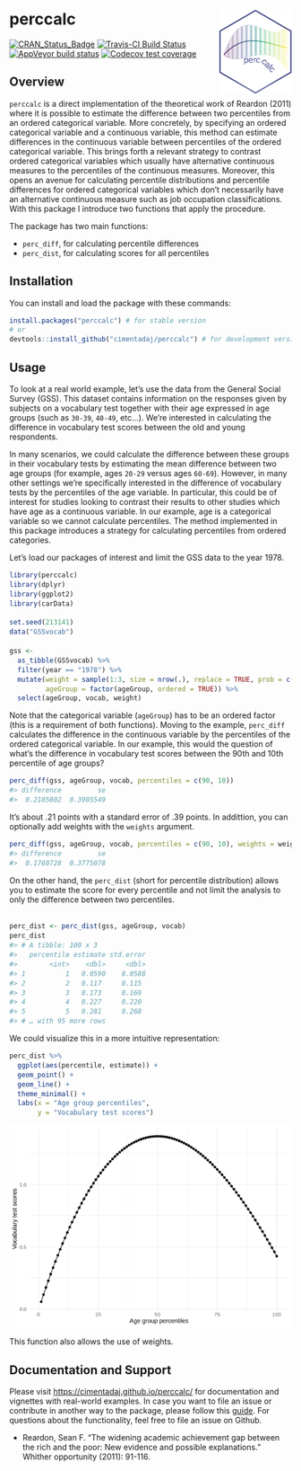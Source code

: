 
# perccalc <a href='https://cimentadaj.github.io/perccalc/'><img src='man/figures/logo/logo_hex.png' align="right" height="150" /></a>

[![CRAN\_Status\_Badge](http://www.r-pkg.org/badges/version/perccalc)](http://cran.r-project.org/package=perccalc)
[![Travis-CI Build
Status](https://travis-ci.org/cimentadaj/perccalc.svg?branch=master)](https://travis-ci.org/cimentadaj/perccalc)
[![AppVeyor build
status](https://ci.appveyor.com/api/projects/status/github/cimentadaj/perccalc?branch=master&svg=true)](https://ci.appveyor.com/project/cimentadaj/perccalc)
[![Codecov test
coverage](https://codecov.io/gh/cimentadaj/perccalc/branch/master/graph/badge.svg)](https://codecov.io/gh/cimentadaj/perccalc?branch=master)

## Overview

`perccalc` is a direct implementation of the theoretical work of Reardon
(2011) where it is possible to estimate the difference between two
percentiles from an ordered categorical variable. More concretely, by
specifying an ordered categorical variable and a continuous variable,
this method can estimate differences in the continuous variable between
percentiles of the ordered categorical variable. This brings forth a
relevant strategy to contrast ordered categorical variables which
usually have alternative continuous measures to the percentiles of the
continuous measures. Moreover, this opens an avenue for calculating
percentile distributions and percentile differences for ordered
categorical variables which don’t necessarily have an alternative
continuous measure such as job occupation classifications. With this
package I introduce two functions that apply the procedure.

The package has two main functions:

  - `perc_diff`, for calculating percentile differences
  - `perc_dist`, for calculating scores for all percentiles

## Installation

You can install and load the package with these commands:

``` r
install.packages("perccalc") # for stable version
# or
devtools::install_github("cimentadaj/perccalc") # for development version
```

## Usage

To look at a real world example, let’s use the data from the General
Social Survey (GSS). This dataset contains information on the responses
given by subjects on a vocabulary test together with their age expressed
in age groups (such as `30-39`, `40-49`, etc…). We’re interested in
calculating the difference in vocabulary test scores between the old and
young respondents.

In many scenarios, we could calculate the difference between these
groups in their vocabulary tests by estimating the mean difference
between two age groups (for example, ages `20-29` versus ages `60-69`).
However, in many other settings we’re specifically interested in the
difference of vocabulary tests by the percentiles of the age variable.
In particular, this could be of interest for studies looking to contrast
their results to other studies which have age as a continuous variable.
In our example, age is a categorical variable so we cannot calculate
percentiles. The method implemented in this package introduces a
strategy for calculating percentiles from ordered categories.

Let’s load our packages of interest and limit the GSS data to the year
1978.

``` r
library(perccalc)
library(dplyr)
library(ggplot2)
library(carData)

set.seed(213141)
data("GSSvocab")

gss <- 
  as_tibble(GSSvocab) %>% 
  filter(year == "1978") %>% 
  mutate(weight = sample(1:3, size = nrow(.), replace = TRUE, prob = c(0.1, 0.5, 0.4)),
         ageGroup = factor(ageGroup, ordered = TRUE)) %>%
  select(ageGroup, vocab, weight)
```

Note that the categorical variable (`ageGroup`) has to be an ordered
factor (this is a requirement of both functions). Moving to the example,
`perc_diff` calculates the difference in the continuous variable by the
percentiles of the ordered categorical variable. In our example, this
would the question of what’s the difference in vocabulary test scores
between the 90th and 10th percentile of age groups?

``` r
perc_diff(gss, ageGroup, vocab, percentiles = c(90, 10))
#> difference         se 
#>  0.2185802  0.3905549
```

It’s about .21 points with a standard error of .39 points. In addittion,
you can optionally add weights with the `weights` argument.

``` r
perc_diff(gss, ageGroup, vocab, percentiles = c(90, 10), weights = weight)
#> difference         se 
#>  0.1760728  0.3775078
```

On the other hand, the `perc_dist` (short for percentile distribution)
allows you to estimate the score for every percentile and not limit the
analysis to only the difference between two percentiles.

``` r

perc_dist <- perc_dist(gss, ageGroup, vocab)
perc_dist
#> # A tibble: 100 x 3
#>   percentile estimate std.error
#>        <int>    <dbl>     <dbl>
#> 1          1   0.0590    0.0588
#> 2          2   0.117     0.115 
#> 3          3   0.173     0.169 
#> 4          4   0.227     0.220 
#> 5          5   0.281     0.268 
#> # … with 95 more rows
```

We could visualize this in a more intuitive representation:

``` r
perc_dist %>%
  ggplot(aes(percentile, estimate)) +
  geom_point() +
  geom_line() +
  theme_minimal() +
  labs(x = "Age group percentiles",
       y = "Vocabulary test scores")
```

![](README-unnamed-chunk-7-1.png)<!-- -->

This function also allows the use of weights.

## Documentation and Support

Please visit <https://cimentadaj.github.io/perccalc/> for documentation
and vignettes with real-world examples. In case you want to file an
issue or contribute in another way to the package, please follow this
[guide](https://github.com/cimentadaj/perccalc/blob/master/.github/CONTRIBUTING.md).
For questions about the functionality, feel free to file an issue on
Github.

  - Reardon, Sean F. “The widening academic achievement gap between the
    rich and the poor: New evidence and possible explanations.” Whither
    opportunity (2011): 91-116.
